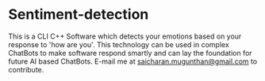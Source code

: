 # Sentiment-detection

This is a CLI C++ Software which detects your emotions based on your response to 'how are you'.
This technology can be used in complex ChatBots to make software respond smartly and can lay the
foundation for future AI based ChatBots. E-mail me at saicharan.mugunthan@gmail.com to contribute.

